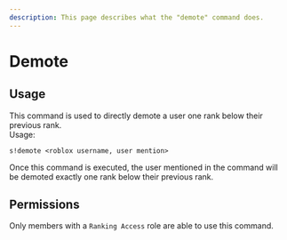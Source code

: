 ```yaml
---
description: This page describes what the "demote" command does.
---
```


# Demote

## Usage

This command is used to directly demote a user one rank below their previous rank.  
Usage:

```text
s!demote <roblox username, user mention>
```

Once this command is executed, the user mentioned in the command will be demoted exactly one rank below their previous rank.

## Permissions

Only members with a `Ranking Access` role are able to use this command.

